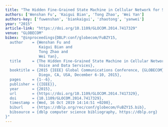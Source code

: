 ```yaml
---
title: "The Hidden Fine-Grained State Machine in Cellular Network for Simultaneous Voice and Data Services"
authors: ['Wenshan Fu', 'Kaigui Bian', 'Tong Zhao', 'Wei Yan']
authors-key: ['fuwenshan', 'biankaigui', 'zhaotong', 'yanwei']
year: "2015"
article-link: "https://doi.org/10.1109/GLOCOM.2014.7417329"
venue: "GLOBECOM"
bibex: "@inproceedings{DBLP:conf/globecom/FuBZY15,
  author    = {Wenshan Fu and
               Kaigui Bian and
               Tong Zhao and
               Wei Yan},
  title     = {The Hidden Fine-Grained State Machine in Cellular Network for Simultaneous
               Voice and Data Services},
  booktitle = {2015 {IEEE} Global Communications Conference, {GLOBECOM} 2015, San
               Diego, CA, USA, December 6-10, 2015},
  pages     = {1--6},
  publisher = {{IEEE}},
  year      = {2015},
  url       = {https://doi.org/10.1109/GLOCOM.2014.7417329},
  doi       = {10.1109/GLOCOM.2014.7417329},
  timestamp = {Wed, 16 Oct 2019 14:14:51 +0200},
  biburl    = {https://dblp.org/rec/conf/globecom/FuBZY15.bib},
  bibsource = {dblp computer science bibliography, https://dblp.org}
}"
---
```

